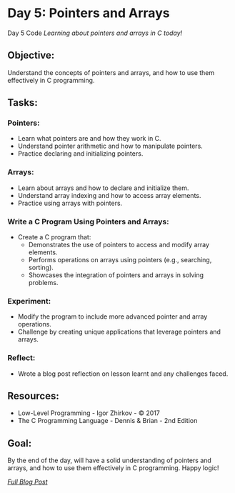 # Day 5: Pointers and Arrays

Day 5 Code
*Learning about pointers and arrays in C today!*

## Objective:
Understand the concepts of pointers and arrays, and how to use them effectively in C programming.

## Tasks:

### Pointers:
  * Learn what pointers are and how they work in C.
  * Understand pointer arithmetic and how to manipulate pointers.
  * Practice declaring and initializing pointers.

### Arrays:
  * Learn about arrays and how to declare and initialize them.
  * Understand array indexing and how to access array elements.
  * Practice using arrays with pointers.

### Write a C Program Using Pointers and Arrays:
  * Create a C program that:
    - Demonstrates the use of pointers to access and modify array elements.
    - Performs operations on arrays using pointers (e.g., searching, sorting).
    - Showcases the integration of pointers and arrays in solving problems.

### Experiment:
  * Modify the program to include more advanced pointer and array operations.
  * Challenge by creating unique applications that leverage pointers and arrays.

### Reflect:
  * Wrote a blog post reflection on lesson learnt and any challenges faced.

## Resources:
  - Low-Level Programming - Igor Zhirkov - © 2017
  - The C Programming Language - Dennis & Brian - 2nd Edition

## Goal:
By the end of the day, will have a solid understanding of pointers and arrays, and how to use them effectively in C programming. Happy logic!

*[Full Blog Post](https://blog.sinamathew.tech/series/100days-of-low-level/c-pointers-and-arrays)*